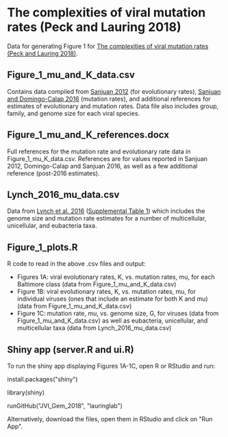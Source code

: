 # The complexities of viral mutation rates (Peck and Lauring 2018)

Data for generating Figure 1 for [The complexities of viral mutation rates (Peck and Lauring 2018)](http://jvi.asm.org/content/early/2018/04/26/JVI.01031-17.short).

## Figure_1_mu_and_K_data.csv
Contains data compiled from [Sanjuan 2012](http://journals.plos.org/plospathogens/article?id=10.1371/journal.ppat.1002685) (for evolutionary rates), [Sanjuan and Domingo-Calap 2016](https://www.ncbi.nlm.nih.gov/pmc/articles/PMC5075021/) (mutation rates), and additional references for estimates of evolutionary and mutation rates. Data file also includes group, family, and genome size for each viral species.

## Figure_1_mu_and_K_references.docx
Full references for the mutation rate and evolutionary rate data in Figure_1_mu_K_data.csv. References are for values reported in Sanjuan 2012, Domingo-Calap and Sanjuan 2016, as well as a few additional reference (post-2016 estimates).

## Lynch_2016_mu_data.csv
Data from [Lynch et al. 2016](https://www.nature.com/articles/nrg.2016.104) ([Supplemental Table 1](https://media.nature.com/original/nature-assets/nrg/journal/v17/n11/extref/nrg.2016.104-s1.xlsx)) which includes the genome size and mutation rate estimates for a number of multicellular, unicellular, and eubacteria taxa.

## Figure_1_plots.R
R code to read in the above .csv files and output: 
* Figures 1A: viral evolutionary rates, K, vs. mutation rates, mu, for each Baltimore class (data from Figure_1_mu_and_K_data.csv)
* Figure 1B: viral evolutionary rates, K, vs. mutation rates, mu, for individual viruses (ones that include an estimate for both K and mu) (data from Figure_1_mu_and_K_data.csv)
* Figure 1C: mutation rate, mu, vs. genome size, G, for viruses (data from Figure_1_mu_and_K_data.csv) as well as eubacteria, unicellular, and multicellular taxa (data from Lynch_2016_mu_data.csv)

## Shiny app (server.R and ui.R)
To run the shiny app displaying Figures 1A-1C, open R or RStudio and run:

install.packages("shiny")

library(shiny)

runGitHub("JVI_Gem_2018", "lauringlab")

Alternatively, download the files, open them in RStudio and click on "Run App".
